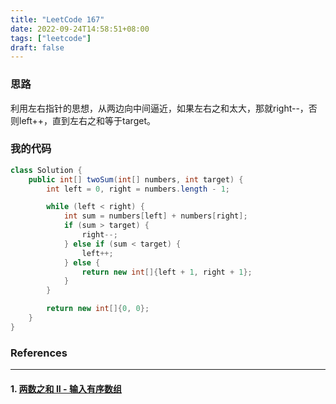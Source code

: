 ```yaml
---
title: "LeetCode 167"
date: 2022-09-24T14:58:51+08:00
tags: ["leetcode"]
draft: false
---
```


### 思路

利用左右指针的思想，从两边向中间逼近，如果左右之和太大，那就right--，否则left++，直到左右之和等于target。

### 我的代码

```java
class Solution {
    public int[] twoSum(int[] numbers, int target) {
        int left = 0, right = numbers.length - 1;

        while (left < right) {
            int sum = numbers[left] + numbers[right];
            if (sum > target) {
                right--;
            } else if (sum < target) {
                left++;
            } else {
                return new int[]{left + 1, right + 1};
            }
        }

        return new int[]{0, 0};
    }
}
```

### References

---

#### 1. [两数之和 II - 输入有序数组](https://leetcode.cn/problems/two-sum-ii-input-array-is-sorted/)
